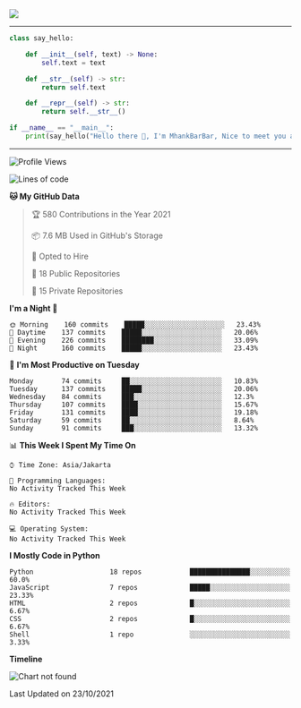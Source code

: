 <img align="center" height="auto" src="https://github.com/MhankBarBar/MhankBarBar/blob/master/img/1.jpg"/>
<!--
___
![Metrics](https://github.com/MhankBarBar/MhankBarBar/blob/master/github-metrics.svg)
___
-->
<!--
[![ReadMe Card](https://github-readme-stats.vercel.app/api/pin/?username=mhankbarbar&repo=termux-wabot&theme=auto)](https://github.com/mhankbarbar/termux-wabot)
-->

---
```python
class say_hello:

    def __init__(self, text) -> None:
        self.text = text

    def __str__(self) -> str:
        return self.text

    def __repr__(self) -> str:
        return self.__str__()

if __name__ == "__main__":
    print(say_hello("Hello there 👋, I'm MhankBarBar, Nice to meet you all!"))
```
---
<!--START_SECTION:waka-->
![Profile Views](http://img.shields.io/badge/Profile%20Views-180-blue)

![Lines of code](https://img.shields.io/badge/From%20Hello%20World%20I%27ve%20Written-497275%20lines%20of%20code-blue)

**🐱 My GitHub Data** 

> 🏆 580 Contributions in the Year 2021
 > 
> 📦 7.6 MB Used in GitHub's Storage 
 > 
> 💼 Opted to Hire
 > 
> 📜 18 Public Repositories 
 > 
> 🔑 15 Private Repositories  
 > 
**I'm a Night 🦉** 

```text
🌞 Morning    160 commits    █████░░░░░░░░░░░░░░░░░░░░   23.43% 
🌆 Daytime    137 commits    █████░░░░░░░░░░░░░░░░░░░░   20.06% 
🌃 Evening    226 commits    ████████░░░░░░░░░░░░░░░░░   33.09% 
🌙 Night      160 commits    █████░░░░░░░░░░░░░░░░░░░░   23.43%

```
📅 **I'm Most Productive on Tuesday** 

```text
Monday       74 commits     ██░░░░░░░░░░░░░░░░░░░░░░░   10.83% 
Tuesday      137 commits    █████░░░░░░░░░░░░░░░░░░░░   20.06% 
Wednesday    84 commits     ███░░░░░░░░░░░░░░░░░░░░░░   12.3% 
Thursday     107 commits    ████░░░░░░░░░░░░░░░░░░░░░   15.67% 
Friday       131 commits    ████░░░░░░░░░░░░░░░░░░░░░   19.18% 
Saturday     59 commits     ██░░░░░░░░░░░░░░░░░░░░░░░   8.64% 
Sunday       91 commits     ███░░░░░░░░░░░░░░░░░░░░░░   13.32%

```


📊 **This Week I Spent My Time On** 

```text
⌚︎ Time Zone: Asia/Jakarta

💬 Programming Languages: 
No Activity Tracked This Week

🔥 Editors: 
No Activity Tracked This Week

💻 Operating System: 
No Activity Tracked This Week

```

**I Mostly Code in Python** 

```text
Python                   18 repos            ███████████████░░░░░░░░░░   60.0% 
JavaScript               7 repos             █████░░░░░░░░░░░░░░░░░░░░   23.33% 
HTML                     2 repos             █░░░░░░░░░░░░░░░░░░░░░░░░   6.67% 
CSS                      2 repos             █░░░░░░░░░░░░░░░░░░░░░░░░   6.67% 
Shell                    1 repo              ░░░░░░░░░░░░░░░░░░░░░░░░░   3.33%

```


**Timeline**

![Chart not found](https://raw.githubusercontent.com/MhankBarBar/MhankBarBar/master/charts/bar_graph.png) 


 Last Updated on 23/10/2021
<!--END_SECTION:waka-->

